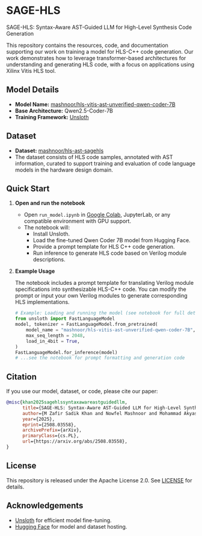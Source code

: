 # SAGE-HLS
SAGE-HLS: Syntax-Aware AST-Guided LLM for High-Level Synthesis Code Generation

This repository contains the resources, code, and documentation supporting our work on training a model for HLS-C++ code generation. Our work demonstrates how to leverage transformer-based architectures for understanding and generating HLS code, with a focus on applications using Xilinx Vitis HLS tool.

## Model Details

- **Model Name:** [mashnoor/hls-vitis-ast-unverified-qwen-coder-7B](https://huggingface.co/mashnoor/hls-vitis-ast-unverified-qwen-coder-7B)
- **Base Architecture:** Qwen2.5-Coder-7B
- **Training Framework:** [Unsloth](https://github.com/unslothai/unsloth)

## Dataset

- **Dataset:** [mashnoor/hls-ast-sagehls](https://huggingface.co/datasets/mashnoor/hls-vitis-ast-unverified)
- The dataset consists of HLS code samples, annotated with AST information, curated to support training and evaluation of code language models in the hardware design domain.

## Quick Start

1. **Open and run the notebook**
   - Open `run_model.ipynb` in [Google Colab](https://colab.research.google.com/), JupyterLab, or any compatible environment with GPU support.
   - The notebook will:
     - Install Unsloth.
     - Load the fine-tuned Qwen Coder 7B model from Hugging Face.
     - Provide a prompt template for HLS C++ code generation.
     - Run inference to generate HLS code based on Verilog module descriptions.

2. **Example Usage**

   The notebook includes a prompt template for translating Verilog module specifications into synthesizable HLS-C++ code. You can modify the prompt or input your own Verilog modules to generate corresponding HLS implementations.

   ```python
   # Example: Loading and running the model (see notebook for full details)
   from unsloth import FastLanguageModel
   model, tokenizer = FastLanguageModel.from_pretrained(
       model_name = "mashnoor/hls-vitis-ast-unverified-qwen-coder-7B",
       max_seq_length = 2048,
       load_in_4bit = True,
   )
   FastLanguageModel.for_inference(model)
   # ...see the notebook for prompt formatting and generation code
   ```


## Citation

If you use our model, dataset, or code, please cite our paper:

```bibtex
@misc{khan2025sagehlssyntaxawareastguidedllm,
      title={SAGE-HLS: Syntax-Aware AST-Guided LLM for High-Level Synthesis Code Generation}, 
      author={M Zafir Sadik Khan and Nowfel Mashnoor and Mohammad Akyash and Kimia Azar and Hadi Kamali},
      year={2025},
      eprint={2508.03558},
      archivePrefix={arXiv},
      primaryClass={cs.PL},
      url={https://arxiv.org/abs/2508.03558}, 
}
```

## License

This repository is released under the Apache License 2.0. See [LICENSE](LICENSE) for details.

## Acknowledgements

- [Unsloth](https://github.com/unslothai/unsloth) for efficient model fine-tuning.
- [Hugging Face](https://huggingface.co/) for model and dataset hosting.
